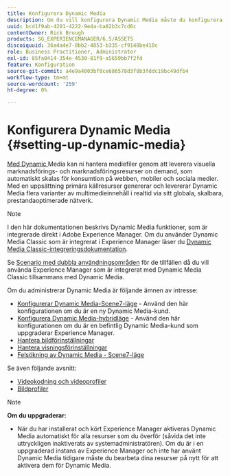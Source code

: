 ```yaml
---
title: Konfigurera Dynamic Media
description: Om du vill konfigurera Dynamic Media måste du konfigurera Dynamic Media och hantera bild- och visningsförinställningar.
uuid: bcd1f9ab-4201-4222-9e4a-ba82b3c7cd6c
contentOwner: Rick Brough
products: SG_EXPERIENCEMANAGER/6.5/ASSETS
discoiquuid: 36a4a4e7-8bb2-4853-b335-cf9148be410c
role: Business Practitioner, Administrator
exl-id: 85fa0414-354e-4530-81f9-a5659bb7f2fd
feature: Konfiguration
source-git-commit: a4e9a4003bf0ce686578d3f8b3fddc19bc49dfb4
workflow-type: tm+mt
source-wordcount: '259'
ht-degree: 0%

---
```


# Konfigurera Dynamic Media {#setting-up-dynamic-media}

[Med Dynamic ](https://business.adobe.com/products/experience-manager/assets/dynamic-media.html) Media kan ni hantera mediefiler genom att leverera visuella marknadsförings- och marknadsföringsresurser on demand, som automatiskt skalas för konsumtion på webben, mobiler och sociala medier. Med en uppsättning primära källresurser genererar och levererar Dynamic Media flera varianter av multimedieinnehåll i realtid via sitt globala, skalbara, prestandaoptimerade nätverk.

>[!NOTE]
>
>I den här dokumentationen beskrivs Dynamic Media funktioner, som är integrerade direkt i Adobe Experience Manager. Om du använder Dynamic Media Classic som är integrerat i Experience Manager läser du [Dynamic Media Classic-integreringsdokumentation](/help/sites-administering/scene7.md).
>
>Se [Scenario med dubbla användningsområden](/help/sites-administering/scene7.md#dual-use-scenario) för de tillfällen då du vill använda Experience Manager som är integrerat med Dynamic Media Classic tillsammans med Dynamic Media.

Om du administrerar Dynamic Media är följande ämnen av intresse:

* [Konfigurerar Dynamic Media-Scene7-läge](config-dms7.md)  - Använd den här konfigurationen om du är en ny Dynamic Media-kund.
* [Konfigurera Dynamic Media-hybridläge](config-dynamic.md)  - Använd den här konfigurationen om du är en befintlig Dynamic Media-kund som uppgraderar Experience Manager.
* [Hantera bildförinställningar](managing-image-presets.md)
* [Hantera visningsförinställningar](managing-viewer-presets.md)
* [Felsökning av Dynamic Media - Scene7-läge](troubleshoot-dms7.md)

Se även följande avsnitt:

* [Videokodning och videoprofiler](video-profiles.md)
* [Bildprofiler](image-profiles.md)

>[!NOTE]
>
>**Om du uppgraderar:**
>
>* När du har installerat och kört Experience Manager aktiveras Dynamic Media automatiskt för alla resurser som du överför (såvida det inte uttryckligen inaktiverats av systemadministratören). Om du är i en uppgraderad instans av Experience Manager och inte har använt Dynamic Media tidigare måste du bearbeta dina resurser på nytt för att aktivera dem för Dynamic Media.


